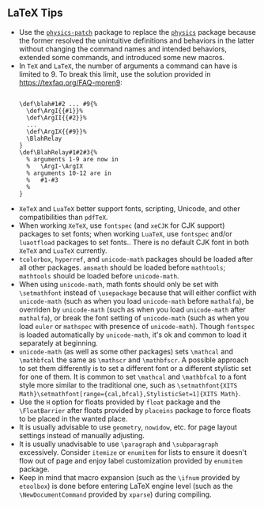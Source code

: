 <h2 id="latex-tips">LaTeX Tips</h2>
<ul>
<li>Use the <a href="https://github.com/Willie169/physics-patch"><code>physics-patch</code></a> package to replace the <a href="https://ctan.org/pkg/physics"><code>physics</code></a> package because the former resolved the unintuitive definitions and behaviors in the latter without changing the command names and intended behaviors, extended some commands, and introduced some new macros.</li>
<li>In <code>TeX</code> and <code>LaTeX</code>, the number of arguments a command can have is limited to 9. To break this limit, use the solution provided in <a href="https://texfaq.org/FAQ-moren9">https://texfaq.org/FAQ-moren9</a>:
<pre><code>
\def\blah#1#2 ... #9{%
  \def\ArgI{{#1}}%
  \def\ArgII{{#2}}%
  ...
  \def\ArgIX{{#9}}%
  \BlahRelay
}
\def\BlahRelay#1#2#3{%
  % arguments 1-9 are now in
  %   \ArgI-\ArgIX
  % arguments 10-12 are in
  %   #1-#3
  <macro body>%
}
</code></pre>
</li>
<li><code>XeTeX</code> and <code>LuaTeX</code> better support fonts, scripting, Unicode, and other compatibilities than <code>pdfTeX</code>.</li>
<li>When working <code>XeTeX</code>, use <code>fontspec</code> (and <code>xeCJK</code> for CJK support) packages to set fonts; when working <code>LuaTeX</code>, use <code>fontspec</code> and/or <code>luaotfload</code> packages to set fonts.. There is no default CJK font in both <code>XeTeX</code> and <code>LuaTeX</code> currently.</li>
<li><code>tcolorbox</code>, <code>hyperref</code>, and <code>unicode-math</code> packages should be loaded after all other packages. <code>amsmath</code> should be loaded before <code>mathtools</code>; <code>mathtools</code> should be loaded before <code>unicode-math</code>.</li>
<li>When using <code>unicode-math</code>, math fonts should only be set with <code>\setmathfont</code> instead of <code>\usepackage</code> because that will either conflict with <code>unicode-math</code> (such as when you load <code>unicode-math</code> before <code>mathalfa</code>), be overriden by <code>unicode-math</code> (such as when you load <code>unicode-math</code> after <code>mathalfa</code>), or break the font setting of <code>unicode-math</code> (such as when you load <code>euler</code> or <code>mathspec</code> with presence of <code>unicode-math</code>). Though <code>fontspec</code> is loaded automatically by <code>unicode-math</code>, it&#39;s ok and common to load it separately at beginning.</li>
<li><code>unicode-math</code> (as well as some other packages) sets <code>\mathcal</code> and <code>\mathbfcal</code> the same as <code>\mathscr</code> and <code>\mathbfscr</code>. A possible approach to set them differently is to set a different font or a different stylistic set for one of them. It is common to set <code>\mathcal</code> and <code>\mathbfcal</code> to a font style more similar to the traditional one, such as <code>\setmathfont{XITS Math}\setmathfont[range={cal,bfcal},StylisticSet=1]{XITS Math}</code>.</li>
<li>Use the <code>H</code> option for floats provided by <code>float</code> package and the <code>\FloatBarrier</code> after floats provided by <code>placeins</code> package to force floats to be placed in the wanted place.</li>
<li>It is usually advisable to use <code>geometry</code>, <code>nowidow</code>, etc. for page layout settings instead of manually adjusting.</li>
<li>It is usually unadvisable to use <code>\paragraph</code> and <code>\subparagraph</code> excessively. Consider <code>itemize</code> or <code>enumitem</code> for lists to ensure it doesn&#39;t flow out of page and enjoy label customization provided by <code>enumitem</code> package.</li>
<li>Keep in mind that macro expansion (such as the <code>\ifnum</code> provided by <code>etoolbox</code>) is done before entering LaTeX engine level (such as the <code>\NewDocumentCommand</code> provided by <code>xparse</code>) during compiling.</li>
</ul>